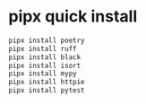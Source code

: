 # pipx quick install

```bash
pipx install poetry
pipx install ruff
pipx install black
pipx install isort
pipx install mypy
pipx install httpie
pipx install pytest
```
